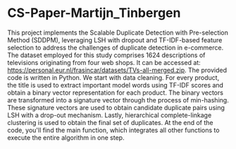 # CS-Paper-Martijn_Tinbergen
This project implements the Scalable Duplicate Detection with Pre-selection Method (SDDPM), leveraging LSH with dropout and TF-IDF-based feature selection to address the challenges of duplicate detection in e-commerce. The dataset employed for this study comprises 1624 descriptions of televisions
originating from four web shops. It can be accessed at: https://personal.eur.nl/frasincar/datasets/TVs-all-merged.zip.
The provided code is written in Python.
We start with data cleaning. For every product, the title is used to extract important model words using TF-IDF scores and obtain a binary vector representation for
each product. The binary vectors are transformed into a signature vector through the process of min-hashing. These signature vectors are used to obtain candidate duplicate pairs using LSH with a drop-out mechanism. Lastly, hierarchical complete-linkage clustering is used to obtain the final set of duplicates.
At the end of the code, you'll find the main function, which integrates all other functions to execute the entire algorithm in one step.
